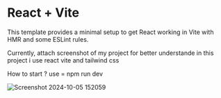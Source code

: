 # React + Vite

This template provides a minimal setup to get React working in Vite with HMR and some ESLint rules.

Currently, 
attach screenshot of my project for better understande 
in this project i use react vite and tailwind css

How to start ?
use =  npm run dev 


![Screenshot 2024-10-05 152059](https://github.com/user-attachments/assets/64dc4a41-42fd-4bce-b69c-75ba12795e36)
